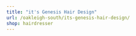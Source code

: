 ```yaml
---
title: "it's Genesis Hair Design"
url: /oakleigh-south/its-genesis-hair-design/
shop: hairdresser
---
```

